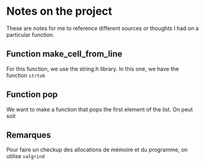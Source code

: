 # Notes on the project

These are notes for me to reference different sources or thoughts I had on a particular function.

## Function make_cell_from_line

For this function, we use the string.h library.
In this one, we have the function `strtok`

## Function pop

We want to make a function that pops the first element of the list.
On peut soit

## Remarques

Pour faire un checkup des allocations de mémoire et du programme, on utilise `valgrind`
